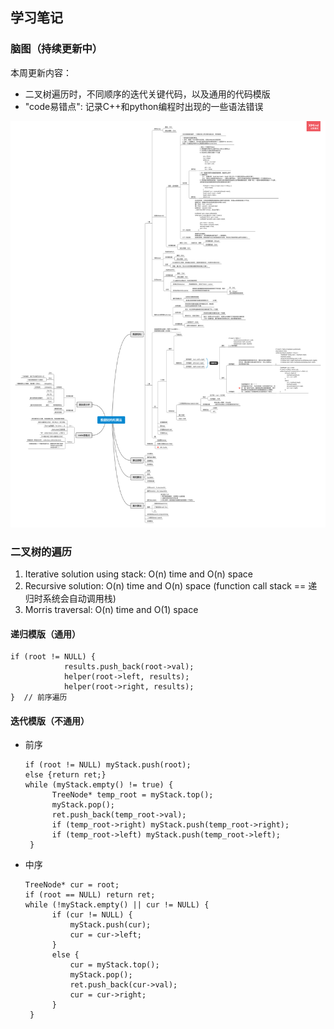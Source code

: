 ## 学习笔记

### 脑图（持续更新中）
本周更新内容：
- 二叉树遍历时，不同顺序的迭代关键代码，以及通用的代码模版
- "code易错点": 记录C++和python编程时出现的一些语法错误

![脑图](../image/数据结构和算法.png)


### 二叉树的遍历
1. Iterative solution using stack: O(n) time and O(n) space
2. Recursive solution: O(n) time and O(n) space (function call stack == 递归时系统会自动调用栈) 
3. Morris traversal: O(n) time and O(1) space

#### 递归模版（通用）
```
if (root != NULL) {
            results.push_back(root->val);
            helper(root->left, results);
            helper(root->right, results);
}  // 前序遍历
```

#### 迭代模版（不通用）
- 前序
  ```
  if (root != NULL) myStack.push(root);
  else {return ret;}
  while (myStack.empty() != true) {
        TreeNode* temp_root = myStack.top();
        myStack.pop();
        ret.push_back(temp_root->val);
        if (temp_root->right) myStack.push(temp_root->right);
        if (temp_root->left) myStack.push(temp_root->left);
   }
  ```

- 中序
  ```
  TreeNode* cur = root;
  if (root == NULL) return ret;
  while (!myStack.empty() || cur != NULL) {
        if (cur != NULL) {
            myStack.push(cur);
            cur = cur->left;
        }
        else {
            cur = myStack.top();
            myStack.pop();
            ret.push_back(cur->val);
            cur = cur->right; 
        }
   }
  ```

